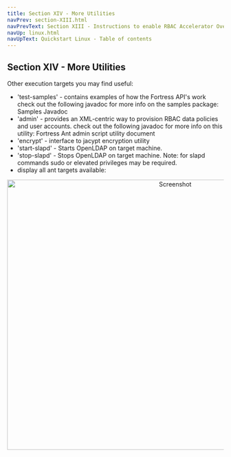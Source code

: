 ```yaml
---
title: Section XIV - More Utilities
navPrev: section-XIII.html
navPrevText: Section XIII - Instructions to enable RBAC Accelerator Overlay in OpenLDAP
navUp: linux.html
navUpText: Quickstart Linux - Table of contents
---
```


## Section XIV - More Utilities
Other execution targets you may find useful:


* 'test-samples' - contains examples of how the Fortress API's work check out the following javadoc for more info on the samples package: Samples Javadoc 
* 'admin' - provides an XML-centric way to provision RBAC data policies and user accounts. check out the following javadoc for more info on this utility: Fortress Ant admin script utility document
* 'encrypt' - interface to jacypt encryption utility
* 'start-slapd' - Starts OpenLDAP on target machine.
* 'stop-slapd' - Stops OpenLDAP on target machine. Note: for slapd commands sudo or elevated privileges may be required.
* display all ant targets available: 

<CENTER>
  <IMG src="../../images/Screenshot27-ant-p.png" alt="Screenshot" width="766" height="628"/>
</CENTER>
